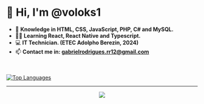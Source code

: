 <h1>👋 Hi, I'm @voloks1</h1>

- 📝 <strong>Knowledge in HTML, CSS, JavaScript, PHP, C# and MySQL.</strong>
- 👨‍💻 <strong>Learning React, React Native and Typescript.</strong>
- 💻 <strong>IT Technician. (ETEC Adolpho Berezin, 2024)</strong>
- 📫 <strong>Contact me in: gabrielrodrigues.rr12@gmail.com</strong>
</br>

[![Top Languages](https://github-readme-stats.vercel.app/api/top-langs/?username=voloks1&theme=dark)](https://github.com/voloks1/github-readme-stats)

<hr>
<p align="center">
  <a href="https://skillicons.dev">
    <img src="https://skillicons.dev/icons?i=html,css,js,ts,react,php,cs,mysql&theme=dark" />
  </a>
</p>

